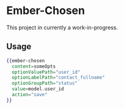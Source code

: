 # Ember-Chosen

This project in currently a work-in-progress.

## Usage

```handlebars
{{ember-chosen
  content=someOpts
  optionValuePath="user_id"
  optionLabelPath="contact_fullname"
  optionGroupPath="status"
  value=model.user_id
  action="save"
}}
```
